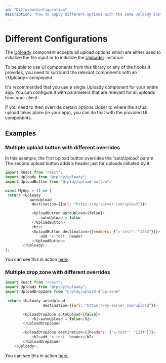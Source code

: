 ```yaml
---
id: "DifferentConfiguration"
description: "how to apply different options with the same Uploady instance"
---
```


# Different Configurations

The [Uploady](../../api) component accepts all upload options which are either used to initialize the file input or to initialize the [Uploader](../../api/uploader) instance.

To be able to use UI components from this library or any of the hooks it provides, you need to surround the relevant components with an &lt;Uploady&gt; component.

It's recommended that you use a single Uploady component for your entire app. 
You can configure it with parameters that are relevant for all uploads from your client.

If you need to then override certain options closer to where the actual upload takes place (in your app), you can do that with the provided UI components.

## Examples

### Multiple upload button with different overrides

In this example, the first upload button overrides the 'autoUpload' param.
The second upload button adds a header just for uploads initiated by it.

```javascript
import React from "react";
import Uploady from "@rpldy/uploady";
import UploadButton from "@rpldy/upload-button";

const MyApp = () => {
 return <Uploady
           autoUpload
            destination={{url: "https://my-server.com/upload"}}>

            <UploadButton autoUpload={false}>
                autoUpload = false
            </UploadButton>
            <br/>
            <UploadButton destination={{headers: {"x-test": "1234"}}}>
                add 'x-test' header
            </UploadButton>
        </Uploady>;
};

```

You can see this in action [here](https://react-uploady-storybook.netlify.app/?path=/story/upload-button--different-configuration).

### Multiple drop zone with different overrides

```javascript
import React from "react";
import Uploady from "@rpldy/uploady";
import UploadDropZone from "@rpldy/upload-drop-zone"
;
 return <Uploady autoUpload
                 destination={{url: "https://my-server.com/upload"}}>

        <UploadDropZone autoUpload={false}>
            <h2>autoUpload = false</h2>
        </UploadDropZone>

        <UploadDropZone destination={{headers: {"x-test": "1234"}}}>
            <h2>add 'x-test' header</h2>
        </UploadDropZone>
    </Uploady>;

```

You can see this in action [here](https://react-uploady-storybook.netlify.app/?path=/story/upload-drop-zone--different-configuration).
